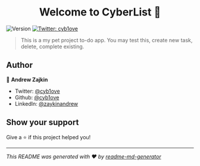 <h1 align="center">Welcome to CyberList 👋</h1>
<p>
  <img alt="Version" src="https://img.shields.io/badge/version-0.0.1-blue.svg?cacheSeconds=2592000" />
  <a href="https://twitter.com/cyb1ove" target="_blank">
    <img alt="Twitter: cyb1ove" src="https://img.shields.io/twitter/follow/cyb1ove.svg?style=social" />
  </a>
</p>

> This is a my pet project to-do app. You may test this, create new task, delete, complete existing.

## Author

👤 **Andrew Zajkin**

* Twitter: [@cyb1ove](https://twitter.com/cyb1ove)
* Github: [@cyb1ove](https://github.com/cyb1ove)
* LinkedIn: [@zaykinandrew](https://linkedin.com/in/zaykinandrew)

## Show your support

Give a ⭐️ if this project helped you!

***
_This README was generated with ❤️ by [readme-md-generator](https://github.com/kefranabg/readme-md-generator)_
